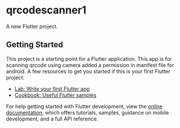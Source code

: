 # qrcodescanner1

A new Flutter project.

## Getting Started

This project is a starting point for a Flutter application.
This app is for scanning qrcode using camera added a permission in manifest file for android.
A few resources to get you started if this is your first Flutter project:

- [Lab: Write your first Flutter app](https://docs.flutter.dev/get-started/codelab)
- [Cookbook: Useful Flutter samples](https://docs.flutter.dev/cookbook)

For help getting started with Flutter development, view the
[online documentation](https://docs.flutter.dev/), which offers tutorials,
samples, guidance on mobile development, and a full API reference.
